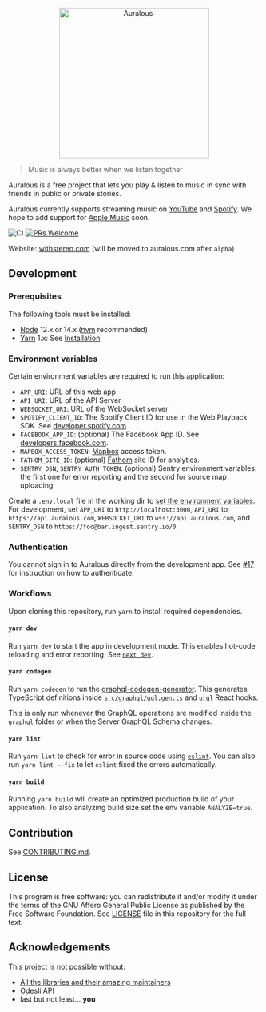 <p align="center">
  <a href="https://auralous.com">
    <img alt="Auralous" src="https://github.com/auralous/web/raw/main/public/images/banner.png" height="300px">
  </a>
</p>

> Music is always better when we listen together

Auralous is a free project that lets you play & listen to music in sync with friends in public or private stories.

Auralous currently supports streaming music on [YouTube](https://www.youtube.com/) and [Spotify](https://www.spotify.com/). We hope to add support for [Apple Music](https://www.apple.com/apple-music/) soon.

![CI](https://github.com/auralous/web/workflows/CI/badge.svg)
[![PRs Welcome](https://badgen.net/badge/PRs/welcome/ff5252)](/CONTRIBUTING.md)

Website: [withstereo.com](https://withstereo.com) (will be moved to auralous.com after `alpha`)
## Development

### Prerequisites

The following tools must be installed:

- [Node](https://nodejs.org/) 12.x or 14.x ([nvm](https://github.com/nvm-sh/nvm) recommended)
- [Yarn](https://yarnpkg.com/) 1.x: See [Installation](https://classic.yarnpkg.com/en/docs/install)

### Environment variables

Certain environment variables are required to run this application:

- `APP_URI`: URL of this web app
- `API_URI`: URL of the API Server
- `WEBSOCKET_URI`: URL of the WebSocket server
- `SPOTIFY_CLIENT_ID`: The Spotify Client ID for use in the Web Playback SDK. See [developer.spotify.com](https://developer.spotify.com/)
- `FACEBOOK_APP_ID`: (optional) The Facebook App ID. See [developers.facebook.com](https://developers.facebook.com/).
- `MAPBOX_ACCESS_TOKEN`: [Mapbox](https://www.mapbox.com/) access token.
- `FATHOM_SITE_ID`: (optional) [Fathom](https://usefathom.com/) site ID for analytics.
- `SENTRY_DSN`, `SENTRY_AUTH_TOKEN`: (optional) Sentry environment variables: the first one for error reporting and the second for source map uploading.

Create a `.env.local` file in the working dir to [set the environment variables](https://nextjs.org/docs/basic-features/environment-variables#loading-environment-variables). For development, set `APP_URI` to `http://localhost:3000`, `API_URI` to `https://api.auralous.com`, `WEBSOCKET_URI` to `wss://api.auralous.com`, and `SENTRY_DSN` to `https://foo@bar.ingest.sentry.io/0`.

### Authentication

You cannot sign in to Auralous directly from the development app. See [#17](https://github.com/auralous/web/issues/17) for instruction on how to authenticate.

### Workflows

Upon cloning this repository, run `yarn` to install required dependencies.

#### `yarn dev`

Run `yarn dev` to start the app in development mode. This enables hot-code reloading and error reporting. See [`next dev`](https://nextjs.org/docs/api-reference/cli#development).

#### `yarn codegen`

Run `yarn codegen` to run the [graphql-codegen-generator](https://github.com/dotansimha/graphql-code-generator). This generates TypeScript definitions inside [`src/graphql/gql.gen.ts`](src/graphql/gql.gen.ts) and [`urql`](https://github.com/FormidableLabs/urql) React hooks.

This is only run whenever the GraphQL operations are modified inside the `graphql` folder or when the Server GraphQL Schema changes.

#### `yarn lint`

Run `yarn lint` to check for error in source code using [`eslint`](https://github.com/eslint/eslint). You can also run `yarn lint --fix` to let `eslint` fixed the errors automatically.

#### `yarn build`

Running `yarn build` will create an optimized production build of your application. To also analyzing build size set the env variable `ANALYZE=true`.

## Contribution

See [CONTRIBUTING.md](CONTRIBUTING.md).

## License

This program is free software: you can redistribute it and/or modify it under the terms of the GNU Affero General Public License as published by the Free Software Foundation. See [LICENSE](LICENSE) file in this repository for the full text.

## Acknowledgements

This project is not possible without:

- [All the libraries and their amazing maintainers](package.json)
- [Odesli API](https://odesli.co/)
- last but not least... **you**
